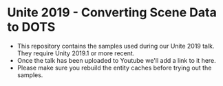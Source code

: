 # Unite 2019 - Converting Scene Data to DOTS

- This repository contains the samples used during our Unite 2019 talk. They require Unity 2019.1 or more recent.
- Once the talk has been uploaded to Youtube we'll add a link to it here.
- Please make sure you rebuild the entity caches before trying out the samples.
